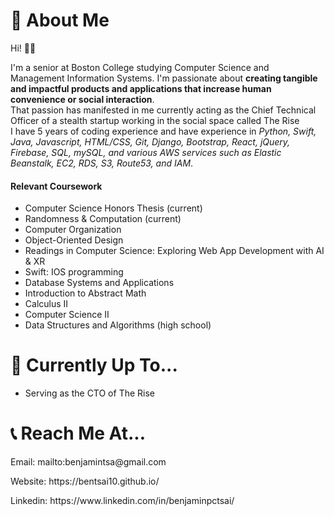 <h1>🤗 About Me</h1>
<p>Hi! 👋🏻

I'm a senior at Boston College studying Computer Science and Management Information Systems.
I'm passionate about <strong>creating tangible and impactful products and applications that increase human convenience or social interaction</strong>. <br>
That passion has manifested in me currently acting as the Chief Technical Officer of a stealth startup working in the social space called The Rise <br>
I have 5 years of coding experience and have experience in <em> Python, Swift, Java, Javascript, HTML/CSS, Git, Django, Bootstrap, React, jQuery, Firebase, SQL, mySQL, and various AWS services such as Elastic Beanstalk, EC2, RDS, S3, Route53, and IAM</em>.</p> 
<h4>Relevant Coursework</h4>
<ul>
  <li>Computer Science Honors Thesis (current)</li>
  <li>Randomness & Computation (current)</li>
  <li>Computer Organization</li>
  <li>Object-Oriented Design</li>
  <li>Readings in Computer Science: Exploring Web App Development with AI & XR</li>
  <li>Swift: IOS programming</li>
  <li>Database Systems and Applications</li>
  <li>Introduction to Abstract Math</li>
  <li>Calculus II</li>
  <li>Computer Science II</li>
  <li>Data Structures and Algorithms (high school)</li>
</ul>
<h1>🤔 Currently Up To...</h1>
<ul>
  <li>Serving as the CTO of The Rise</li>
</ul>

<h1>📞 Reach Me At...</h1>
<p>Email: mailto:benjamintsa@gmail.com</p>
<p>Website: https://bentsai10.github.io/</p>
<p>Linkedin: https://www.linkedin.com/in/benjaminpctsai/</p>
